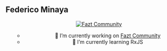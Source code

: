 ## Federico Minaya 

<link rel="stylesheet" href="https://gist.githubusercontent.com/bertobox/3503850/raw/114c99e855c77b67e5af4d8706bad2e007378ba1/list-styles-for-markdown.css"></link>

<div align="center">

[![Fazt Community](https://img.shields.io/badge/Fazt%20Community-GitHub-red)](https://github.com/faztcommunity)

</div>

<ul align="center" class="none">
  
- 🔭 I’m currently working on [Fazt Community](https://github.com/faztcommunity)</li>
- 🌱 I’m currently learning RxJS

</ul>
